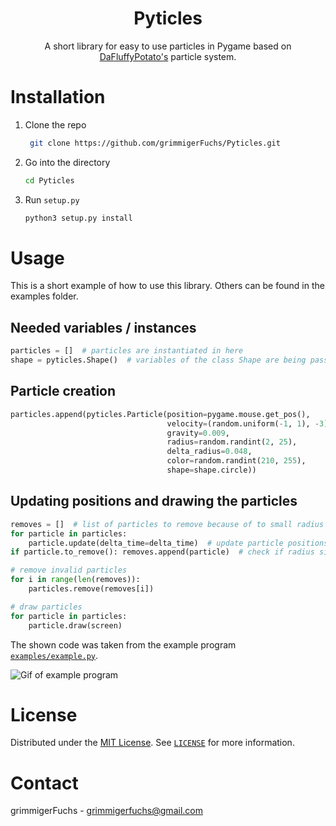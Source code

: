 <p align="center">
   <h1 align="center">Pyticles</h1>
   <p align="center">
      A short library for easy to use particles in Pygame based on <a href="https://www.youtube.com/channel/UCYNrBrBOgTfHswcz2DdZQFA" target="blank">DaFluffyPotato's</a> particle system.
   </p>
</p>

# Installation

1. Clone the repo
   ```bash
    git clone https://github.com/grimmigerFuchs/Pyticles.git
   ```
2. Go into the directory
   ```bash
   cd Pyticles
   ```
3. Run `setup.py`
   ```bash
   python3 setup.py install
   ```

# Usage

This is a short example of how to use this library. Others can be found in the examples folder.

## Needed variables / instances

```python
particles = []  # particles are instantiated in here
shape = pyticles.Shape()  # variables of the class Shape are being passed into the "shape" argument of Particle
```

## Particle creation

```python
particles.append(pyticles.Particle(position=pygame.mouse.get_pos(),       # get mouse pos
                                   velocity=(random.uniform(-1, 1), -3),  # x and y velocity
                                   gravity=0.009,                         # gravity (pulls particles down)
                                   radius=random.randint(2, 25),          # size of particles
                                   delta_radius=0.048,                    # decreases radius every frame
                                   color=random.randint(210, 255),        # rgb or greyscale color
                                   shape=shape.circle))                   # shapes: circle or rect
```

## Updating positions and drawing the particles

```python
removes = []  # list of particles to remove because of to small radius
for particle in particles:
    particle.update(delta_time=delta_time)  # update particle positions and radii; delta time is optional
if particle.to_remove(): removes.append(particle)  # check if radius size is invalid -> remove particle if not

# remove invalid particles
for i in range(len(removes)):
    particles.remove(removes[i])

# draw particles
for particle in particles:
    particle.draw(screen)
```

The shown code was taken from the example program <a href="examples/example.py" target="blank">`examples/example.py`</a>.

![Gif of example program](https://media.giphy.com/media/uz3Ypx10Ib9C8amkfc/giphy.gif)

# License

Distributed under the <a href="https://choosealicense.com/licenses/mit/" target="blank">MIT License</a>. See <a href="LICENSE" target="blank">`LICENSE`</a> for more information.

# Contact

grimmigerFuchs - <a href="mailto:grimmigerFuchs" target="blank">grimmigerfuchs@gmail.com</a>